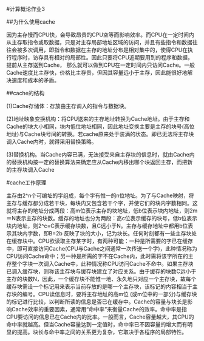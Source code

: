 #计算概论作业3

##为什么使用cache

因为主存慢而CPU快，会导致昂贵的CPU空等而影响效率。而CPU在一定时间内从主存取指令或取数据，只是对主存局部地址区域的访问，并且有些指令和数据往往会被多次调用，即指令和数据在主存的地址分布是相对集中的，使得CPU在执行程序时，访存具有相对的局部性。因此只要将CPU近期要用到的程序和数据， 提前从主存送到Cache， 那么就可以做到CPU在一定时间内只访问Cache。一般Cache速度比主存快，价格比主存贵，但因其容量远小于主存，因此能很好地解决速度和成本的矛盾。

##cache的结构

(1)Cache存储体：存放由主存调入的指令与数据块。

(2)地址映象变换机构：将CPU送来的主存地址转换为Cache地址。由于主存和Cache的块大小相同，块内低位地址相同，因此地址变换主要是主存的块号(高位地址)与Cache块号间的转换。若cache原来处于装满的状态。即已无法将主存块调入Cache内时，就得采用替换策略。

(3)替换机构。当Cache内容已满，无法接受来自主存块的信息时，就由Cache内的替换机构按一定的替换算法来确定应从Cache内移出哪个块返回主存，而把新的主存块调入Cache

#cache工作原理

主存由2^n个可编址的字组成，每个字有惟一的n位地址。为了与Cache映射，将主存与缓存都分成若干块，每块内又包含若干个字，并使它们的块内字数相同。这就将主存的地址分成两段：高m位表示主存的块地址，低b位表示块内地址，则2m＝N表示主存的块数。缓存的地址也分为两段：高c位表示缓存的块号，低b位表示块内地址，则2^c=C表示缓存块数，且C远小于N。主存与缓存地址中都用b位表示其块内字数，即B=2b 反映了块的大小，记为块长。任何时刻都有一些主存块处在缓存块中。CPU欲读取主存某字时，有两种可能：一种是所需要的字已在缓存中，即可直接访问Cache(CPU与Cache之间通常一次传送一个字)，此种情况称为CPU访问Cache命中；另一种是所需的字不在Cache内，此时需将该字所在的主存整个字块一次调入Cache中，此种情况称CPU访问Cache不命中。如果主存块已调入缓存块，则称该主存块与缓存块建立了对应关系。由于缓存的块数C远小于主存的块数N，因此，一个缓存块不能惟一地、永久地只对应一个主存块，故每个缓存块需设一个标记用来表示当前存放的是哪一个主存块，该标记的内容相当于主存块的编号。CPU读信息时，要将主存地址的高m位 (或m位中的一部分)与缓存块的标记进行比较，以判断所读的信息是否已在缓存中。Cache的容量与块长是影响Cache效率的重要因素，通常用“命中率”来衡量Cache的效率。命中率是指CPU要访问的信息已在Cache内的比率。一般而言，Cache容量越大，其CPU的命中率就越高。但当Cache容量达到一定值时，命中率已不因容量的增大而有明显的提高。块长与命中率之间的关系更为复杂，它取决于各程序的局部特性。

